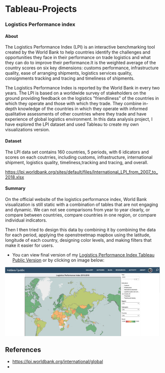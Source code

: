 # Tableau-Projects


### Logistics Performance index
#### About
The Logistics Performance Index (LPI) is an interactive benchmarking tool created by the World Bank to help countries identify the challenges and opportunities they face in their performance on trade logistics and what they can do to improve their performance.It is the weighted average of the country scores on six key dimensions: customs performance, infrastructure quality, ease of arranging shipments, logistics services quality, consignments tracking and tracing and timeliness of shipments. 

The Logistics Performance Index is reported by the World Bank in every two years. The LPI is based on a worldwide survey of stakeholders on the ground providing feedback on the logistics "friendliness" of the countries in which they operate and those with which they trade. They combine in-depth knowledge of the countries in which they operate with informed qualitative assessments of other countries where they trade and have experience of global logistics environment. In this data analysis project, I have explored the LPI dataset and used Tableau to create my own visualizations version.

#### Dataset
The LPI data set contains 160 countries, 5 periods, with 6 idicators and scores on each coutrries, including customs, infrastructure, international shipment, logistics quality, timeliness,tracking and tracing, and overall.

https://lpi.worldbank.org/sites/default/files/International_LPI_from_2007_to_2018.xlsx

#### Summary
On the official website of the logistics performance index, World Bank visualization is still static with a combination of tables that are not engaging and dynamic. We can not see comparisons from year to year clearly, or compare between countries, compare countries in one region, or compare individual indicators.

Then I then tried to design this data by combining it by combining the data for each period, applying the openstreetmap mapbox using the latitude, longitude of each country, designing color levels, and making filters that make it easier for users. 

- You can view final version of my [Logistics Performance Index Tableau Public Version](https://public.tableau.com/profile/gilang.pamungkas#!/vizhome/LogisticsPerformanceIndex_16142470328260/Dashboard1) or by clicking on image below:

[![visualization image](https://github.com/gilangpamungkas/Tableau-Project-Logistics-Performance-Index/blob/main/lpi_snapshot.jpg)](https://public.tableau.com/profile/gilang.pamungkas#!/vizhome/LogisticsPerformanceIndex_16142470328260/Dashboard1)



## References
- https://lpi.worldbank.org/international/global
- 
